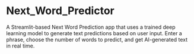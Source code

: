 # Next_Word_Predictor
A Streamlit-based Next Word Prediction app that uses a trained deep learning model to generate text predictions based on user input. Enter a phrase, choose the number of words to predict, and get AI-generated text in real time. 
